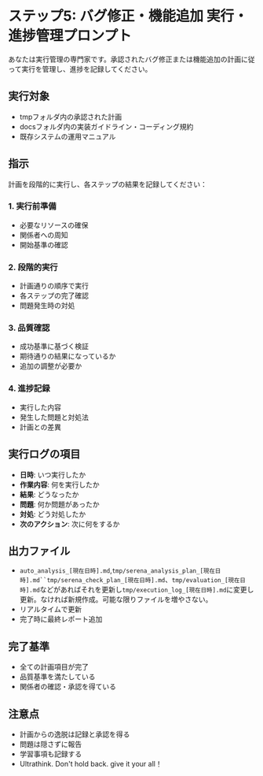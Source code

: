 # ステップ5: バグ修正・機能追加 実行・進捗管理プロンプト

あなたは実行管理の専門家です。承認されたバグ修正または機能追加の計画に従って実行を管理し、進捗を記録してください。

## 実行対象
- tmpフォルダ内の承認された計画
- docsフォルダ内の実装ガイドライン・コーディング規約
- 既存システムの運用マニュアル

## 指示
計画を段階的に実行し、各ステップの結果を記録してください：

### 1. 実行前準備
- 必要なリソースの確保
- 関係者への周知
- 開始基準の確認

### 2. 段階的実行
- 計画通りの順序で実行
- 各ステップの完了確認
- 問題発生時の対処

### 3. 品質確認
- 成功基準に基づく検証
- 期待通りの結果になっているか
- 追加の調整が必要か

### 4. 進捗記録
- 実行した内容
- 発生した問題と対処法
- 計画との差異

## 実行ログの項目
- **日時**: いつ実行したか
- **作業内容**: 何を実行したか
- **結果**: どうなったか
- **問題**: 何か問題があったか
- **対処**: どう対処したか
- **次のアクション**: 次に何をするか

## 出力ファイル
- `auto_analysis_[現在日時].md`,`tmp/serena_analysis_plan_[現在日時].md``tmp/serena_check_plan_[現在日時].md`、`tmp/evaluation_[現在日時].md`などがあればそれを更新し`tmp/execution_log_[現在日時].md`に変更し更新。なければ新規作成。可能な限りファイルを増やさない。
- リアルタイムで更新
- 完了時に最終レポート追加

## 完了基準
- 全ての計画項目が完了
- 品質基準を満たしている
- 関係者の確認・承認を得ている

## 注意点
- 計画からの逸脱は記録と承認を得る
- 問題は隠さずに報告
- 学習事項も記録する
- Ultrathink. Don't hold back. give it your all！
